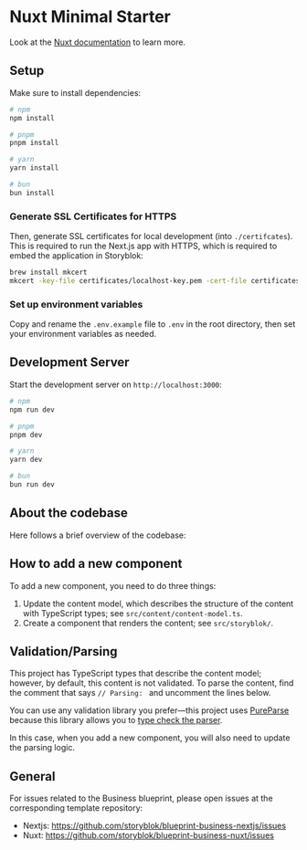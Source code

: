 # Nuxt Minimal Starter

Look at the [Nuxt documentation](https://nuxt.com/docs/getting-started/introduction) to learn more.

## Setup

Make sure to install dependencies:

```bash
# npm
npm install

# pnpm
pnpm install

# yarn
yarn install

# bun
bun install
```

### Generate SSL Certificates for HTTPS

Then, generate SSL certificates for local development (into `./certifcates`). This is required to run the Next.js app with HTTPS, which is required to embed the application in Storyblok:

```bash
brew install mkcert
mkcert -key-file certificates/localhost-key.pem -cert-file certificates/localhost.pem localhost
```

### Set up environment variables

Copy and rename the `.env.example` file to `.env` in the root directory, then set your environment variables as needed.

## Development Server

Start the development server on `http://localhost:3000`:

```bash
# npm
npm run dev

# pnpm
pnpm dev

# yarn
yarn dev

# bun
bun run dev
```

## About the codebase

Here follows a brief overview of the codebase:

## How to add a new component

To add a new component, you need to do three things:

1. Update the content model, which describes the structure of the content with TypeScript types; see `src/content/content-model.ts`.
2. Create a component that renders the content; see `src/storyblok/`.

## Validation/Parsing

This project has TypeScript types that describe the content model; however, by default, this content is not validated. To parse the content, find the comment that says `// Parsing: ` and uncomment the lines below.

You can use any validation library you prefer—this project uses [PureParse](https://pureparse.dev/) because this library allows you to [type check the parser](https://pureparse.dev/guide/why-pure-parse.html#why-pureparse).

In this case, when you add a new component, you will also need to update the parsing logic.

## General

For issues related to the Business blueprint, please open issues at the corresponding template repository:

- Nextjs: https://github.com/storyblok/blueprint-business-nextjs/issues
- Nuxt: https://github.com/storyblok/blueprint-business-nuxt/issues
